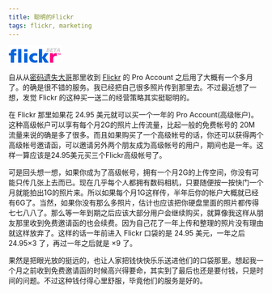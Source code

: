 ```yaml
---
title: 聪明的Flickr
tags: flickr, marketing
---
```


![初生牛犊 Skype Logo][flickr]

自从从[密码遗失大哥][silid]那里收到 [Flickr][flickr-web] 的 Pro Account 之后用了大概有一个多月了。的确是很不错的服务。我已经把自己很多照片传到那里去。不过最近想了一想，发觉 Flickr 的这种买一送二的经营策略其实挺聪明的。

在 Flickr 那里如果花 24.95 美元就可以买一个一年的 Pro Account(高级帐户)。这种高级帐户可以享有每个月2G的照片上传流量，比起一般的免费帐号的 20M 流量来说的确是多了很多。而且如果购买了一个高级帐号的话，你还可以获得两个高级帐号邀请函，可以邀请另外两个朋友成为高级帐号的用户，期间也是一年。这样一算应该是24.95美元买三个Flickr高级帐号了。

可是回头想一想，如果你成为了高级帐号，拥有一个月2G的上传空间，你没有可能只传几张上去而已。现在几乎每个人都拥有数码相机，只要随便按一按快门一个月就能拍出1G的照片来。所以如果每个月1G这样传，半年后你的帐户大概就已经有6G了。当然，如果你没有那么多照片，估计也应该把你硬盘里面的照片都传得七七八八了。那么等一年到期之后应该大部分用户会继续购买，就算像我这样从朋友那里收到免费邀请函的也会续费。因为自己花了一年上传和整理的照片没有理由就这样放弃了。这样的话一年前进入 Flickr 口袋的是 24.95 美元，一年之后 24.95×3 了，再过一年之后就是 ×9 了。

果然是把眼光放的挺远的，也让人家把钱快快乐乐送进他们的口袋那里。想起我一个月之前收到免费邀请函的时候高兴得要命，其实到了最后也还是要付钱，只是时间的问题。不过这种钱付得心里舒服，毕竟他们的服务是好的。

[silid]: http://web.archive.org/web/20061029232259/http://www.sinid.com/
[flickr]: /assets/images/posts/2005-flickr.gif
[flickr-web]: https://flickr.com
